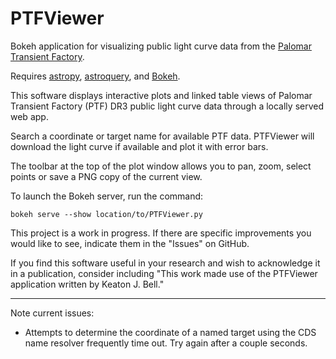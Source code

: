 # PTFViewer
Bokeh application for visualizing public light curve data from the [Palomar Transient Factory](http://www.ptf.caltech.edu/).

Requires [astropy](http://www.astropy.org/), [astroquery](http://astroquery.readthedocs.io), and [Bokeh](http://bokeh.pydata.org/en/latest/).

This software displays interactive plots and linked table views of Palomar Transient Factory (PTF) DR3 public light curve data through a locally served web app.

Search a coordinate or target name for available PTF data. PTFViewer will download the light curve if available and plot it with error bars.

The toolbar at the top of the plot window allows you to pan, zoom, select points or save a PNG copy of the current view.

To launch the Bokeh server, run the command:
```
bokeh serve --show location/to/PTFViewer.py
```

This project is a work in progress. If there are specific improvements you would like to see, indicate them in the "Issues" on GitHub.

If you find this software useful in your research and wish to acknowledge it in a publication, consider including "This work made use of the PTFViewer application written by Keaton J. Bell."

---

Note current issues:
 - Attempts to determine the coordinate of a named target using the CDS name resolver frequently time out. Try again after a couple seconds.
